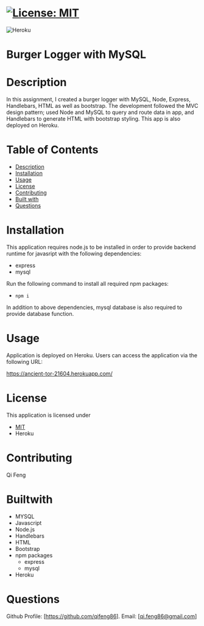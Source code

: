 # [![License: MIT](https://img.shields.io/badge/License-MIT-yellow.svg)](https://opensource.org/licenses/MIT)
![Heroku](https://heroku-badge.herokuapp.com/?app=heroku-badge)



# Burger Logger with MySQL

# Description

In this assignment, I created a burger logger with MySQL, Node, Express, Handlebars, HTML as well as bootstrap. The development followed the MVC design pattern; used Node and MySQL to query and route data in app, and Handlebars to generate HTML with bootstrap styling. This app is also deployed on Heroku.

# Table of Contents
* [Description](#description)
* [Installation](#installation)
* [Usage](#usage)
* [License](#license)
* [Contributing](#contribute)
* [Built with](#Builtwith)
* [Questions](#questions)

# Installation

This application requires node.js to be installed in order to provide backend runtime for javasript with the following dependencies:

- express
- mysql

Run the following command to install all required npm packages:

- `npm i`

In addition to above dependencies, mysql database is also required to provide database function.



# Usage
Application is deployed on Heroku. Users can access the application via the following URL:

https://ancient-tor-21604.herokuapp.com/

# License

This application is licensed under 

- [MIT](https://github.com/qifeng86/Burger-logger-with-MySQL/blob/main/LICENSE)
- Heroku

# Contributing

Qi Feng

# Builtwith
- MYSQL
- Javascript
- Node.js
- Handlebars
- HTML
- Bootstrap
- npm packages
  - express
  - mysql
- Heroku
  
# Questions

Github Profile: [https://github.com/qifeng86]. Email: [qi.feng86@gmail.com]
